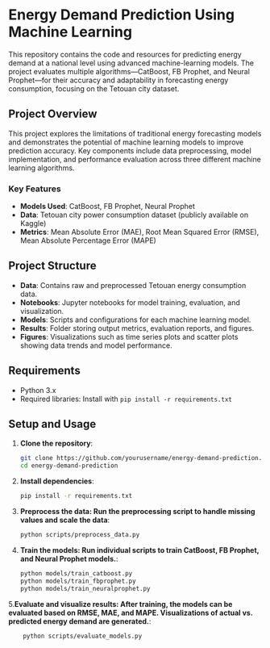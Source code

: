 # Energy Demand Prediction Using Machine Learning

This repository contains the code and resources for predicting energy demand at a national level using advanced machine-learning models. The project evaluates multiple algorithms—CatBoost, FB Prophet, and Neural Prophet—for their accuracy and adaptability in forecasting energy consumption, focusing on the Tetouan city dataset.

## Project Overview

This project explores the limitations of traditional energy forecasting models and demonstrates the potential of machine learning models to improve prediction accuracy. Key components include data preprocessing, model implementation, and performance evaluation across three different machine learning algorithms.

### Key Features
- **Models Used**: CatBoost, FB Prophet, Neural Prophet
- **Data**: Tetouan city power consumption dataset (publicly available on Kaggle)
- **Metrics**: Mean Absolute Error (MAE), Root Mean Squared Error (RMSE), Mean Absolute Percentage Error (MAPE)

## Project Structure

- **Data**: Contains raw and preprocessed Tetouan energy consumption data.
- **Notebooks**: Jupyter notebooks for model training, evaluation, and visualization.
- **Models**: Scripts and configurations for each machine learning model.
- **Results**: Folder storing output metrics, evaluation reports, and figures.
- **Figures**: Visualizations such as time series plots and scatter plots showing data trends and model performance.

## Requirements

- Python 3.x
- Required libraries: Install with `pip install -r requirements.txt`

## Setup and Usage

1. **Clone the repository**:
   ```bash
   git clone https://github.com/yourusername/energy-demand-prediction.git
   cd energy-demand-prediction


2. **Install dependencies**:
   ```bash
   pip install -r requirements.txt

3. **Preprocess the data: Run the preprocessing script to handle missing values and scale the data**:
   ```bash
   python scripts/preprocess_data.py
4. **Train the models: Run individual scripts to train CatBoost, FB Prophet, and Neural Prophet models.**:
   ```bash
   python models/train_catboost.py
   python models/train_fbprophet.py
   python models/train_neuralprophet.py
5.**Evaluate and visualize results: After training, the models can be evaluated based on RMSE, MAE, and MAPE. Visualizations of actual vs. predicted energy demand are generated.**:
```bash
    python scripts/evaluate_models.py









